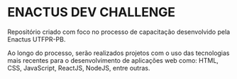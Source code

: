# ENACTUS DEV CHALLENGE

Repositório criado com foco no processo de capacitação desenvolvido pela Enactus UTFPR-PB.

Ao longo do processo, serão realizados projetos com o uso
das tecnologias mais recentes para o desenvolvimento de aplicações web como: HTML, CSS, JavaScript, ReactJS, NodeJS, entre outras.
